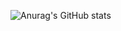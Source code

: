 ![Anurag's GitHub stats](https://github-readme-stats.vercel.app/api?username=halfcement&show_icons=true&theme=radical)

